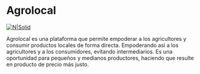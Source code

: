 # Agrolocal

[![N|Solid](https://pbs.twimg.com/media/C6z11mAWkAAhSRx.png:large)](https://agrolocal-manuelfloresv865539.codeanyapp.com/)

Agrolocal es una plataforma que permite empoderar a los agricultores y consumir productos locales de forma directa. Empoderando así a los agricultores y a los consumidores, evitando intermediarios. 
Es una oportunidad para pequeños y medianos productores, haciendo que resulte en producto de precio más justo.



